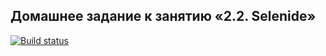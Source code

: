 

## Домашнее задание к занятию «2.2. Selenide»
[![Build status](https://ci.appveyor.com/api/projects/status/qnahrigxj5aoo2nj?svg=true)](https://ci.appveyor.com/project/IlyaVatlin/ds)
